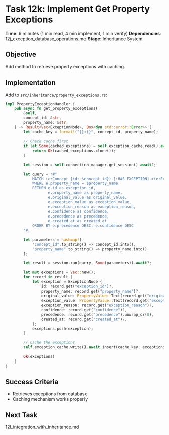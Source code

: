 # Task 12k: Implement Get Property Exceptions

**Time**: 6 minutes (1 min read, 4 min implement, 1 min verify)
**Dependencies**: 12j_exception_database_operations.md
**Stage**: Inheritance System

## Objective
Add method to retrieve property exceptions with caching.

## Implementation
Add to `src/inheritance/property_exceptions.rs`:

```rust
impl PropertyExceptionHandler {
    pub async fn get_property_exceptions(
        &self,
        concept_id: &str,
        property_name: &str,
    ) -> Result<Vec<ExceptionNode>, Box<dyn std::error::Error>> {
        let cache_key = format!("{}:{}", concept_id, property_name);
        
        // Check cache first
        if let Some(cached_exceptions) = self.exception_cache.read().await.get(&cache_key) {
            return Ok(cached_exceptions.clone());
        }
        
        let session = self.connection_manager.get_session().await?;
        
        let query = r#"
            MATCH (c:Concept {id: $concept_id})-[:HAS_EXCEPTION]->(e:Exception)
            WHERE e.property_name = $property_name
            RETURN e.id as exception_id,
                   e.property_name as property_name,
                   e.original_value as original_value,
                   e.exception_value as exception_value,
                   e.exception_reason as exception_reason,
                   e.confidence as confidence,
                   e.precedence as precedence,
                   e.created_at as created_at
            ORDER BY e.precedence DESC, e.confidence DESC
        "#;
        
        let parameters = hashmap![
            "concept_id".to_string() => concept_id.into(),
            "property_name".to_string() => property_name.into()
        ];
        
        let result = session.run(query, Some(parameters)).await?;
        
        let mut exceptions = Vec::new();
        for record in result {
            let exception = ExceptionNode {
                id: record.get("exception_id")?,
                property_name: record.get("property_name")?,
                original_value: PropertyValue::Text(record.get("original_value")?),
                exception_value: PropertyValue::Text(record.get("exception_value")?),
                exception_reason: record.get("exception_reason")?,
                confidence: record.get("confidence")?,
                precedence: record.get("precedence").unwrap_or(0),
                created_at: record.get("created_at")?,
            };
            exceptions.push(exception);
        }
        
        // Cache the exceptions
        self.exception_cache.write().await.insert(cache_key, exceptions.clone());
        
        Ok(exceptions)
    }
}
```

## Success Criteria
- Retrieves exceptions from database
- Caching mechanism works properly

## Next Task
12l_integration_with_inheritance.md